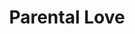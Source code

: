 ---
pid: ch796
title: Parental Love
location_transcription: North Philly
coordinates: "[-75.1948611, 40.0192079]"
zipcode: '19380'
gen_neighborhood: 
neighborhood: 
outside_phl: 'West Chester PA '
age: '23'
age_range: 20-29
instagram: 
image_file_name: ch_796.jpg
proposal_transcription: Two parents and a child (non-gender specific).
topic: Family,Person
topic_summary: 0, 0
type: Sculpture Statue
keywords_other: 
credit: Mia Peters
image_labels: 
twitter: 
facebook: 
permalink: "/monuments/ch796/"
layout: item-page
---